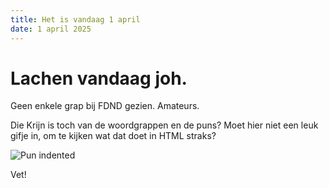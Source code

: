 ```yaml
---
title: Het is vandaag 1 april
date: 1 april 2025
---
```

# Lachen vandaag joh.

Geen enkele grap bij FDND gezien. Amateurs.

Die Krijn is toch van de woordgrappen en de puns? Moet hier niet een leuk gifje in, om te kijken wat dat doet in HTML straks?

![Pun indented](https://github.com/user-attachments/assets/f37b8ab1-15d7-4424-a213-18d88ecab874)

Vet!
